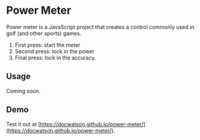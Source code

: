# Power Meter

Power meter is a JavaScript project that creates a control commonly used in golf
(and other sports) games.

1. First press: start the meter
2. Second press: lock in the power
3. Final press: lock in the accuracy.

## Usage

Coming soon.

## Demo

Test it out at [https://docwatson.github.io/power-meter/](https://docwatson.github.io/power-meter/).
